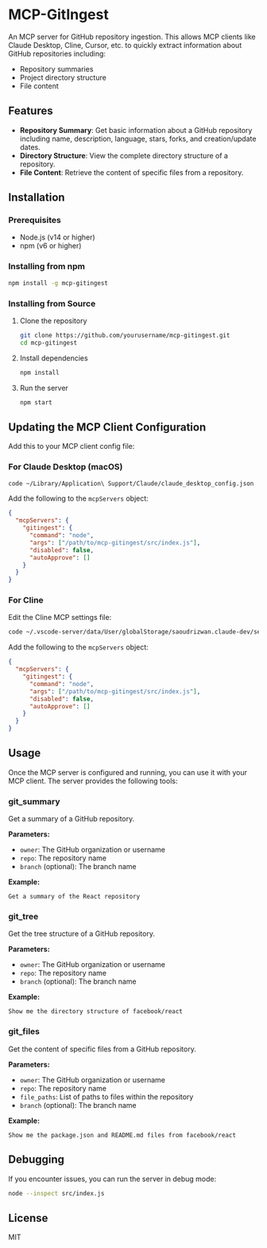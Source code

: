 # MCP-GitIngest

An MCP server for GitHub repository ingestion. This allows MCP clients like Claude Desktop, Cline, Cursor, etc. to quickly extract information about GitHub repositories including:

- Repository summaries
- Project directory structure
- File content

## Features

- **Repository Summary**: Get basic information about a GitHub repository including name, description, language, stars, forks, and creation/update dates.
- **Directory Structure**: View the complete directory structure of a repository.
- **File Content**: Retrieve the content of specific files from a repository.

## Installation

### Prerequisites

- Node.js (v14 or higher)
- npm (v6 or higher)

### Installing from npm

```bash
npm install -g mcp-gitingest
```

### Installing from Source

1. Clone the repository
   ```bash
   git clone https://github.com/yourusername/mcp-gitingest.git
   cd mcp-gitingest
   ```

2. Install dependencies
   ```bash
   npm install
   ```

3. Run the server
   ```bash
   npm start
   ```

## Updating the MCP Client Configuration

Add this to your MCP client config file:

### For Claude Desktop (macOS)

```bash
code ~/Library/Application\ Support/Claude/claude_desktop_config.json
```

Add the following to the `mcpServers` object:

```json
{
  "mcpServers": {
    "gitingest": {
      "command": "node",
      "args": ["/path/to/mcp-gitingest/src/index.js"],
      "disabled": false,
      "autoApprove": []
    }
  }
}
```

### For Cline

Edit the Cline MCP settings file:

```bash
code ~/.vscode-server/data/User/globalStorage/saoudrizwan.claude-dev/settings/cline_mcp_settings.json
```

Add the following to the `mcpServers` object:

```json
{
  "mcpServers": {
    "gitingest": {
      "command": "node",
      "args": ["/path/to/mcp-gitingest/src/index.js"],
      "disabled": false,
      "autoApprove": []
    }
  }
}
```

## Usage

Once the MCP server is configured and running, you can use it with your MCP client. The server provides the following tools:

### git_summary

Get a summary of a GitHub repository.

**Parameters:**
- `owner`: The GitHub organization or username
- `repo`: The repository name
- `branch` (optional): The branch name

**Example:**
```
Get a summary of the React repository
```

### git_tree

Get the tree structure of a GitHub repository.

**Parameters:**
- `owner`: The GitHub organization or username
- `repo`: The repository name
- `branch` (optional): The branch name

**Example:**
```
Show me the directory structure of facebook/react
```

### git_files

Get the content of specific files from a GitHub repository.

**Parameters:**
- `owner`: The GitHub organization or username
- `repo`: The repository name
- `file_paths`: List of paths to files within the repository
- `branch` (optional): The branch name

**Example:**
```
Show me the package.json and README.md files from facebook/react
```

## Debugging

If you encounter issues, you can run the server in debug mode:

```bash
node --inspect src/index.js
```

## License

MIT

